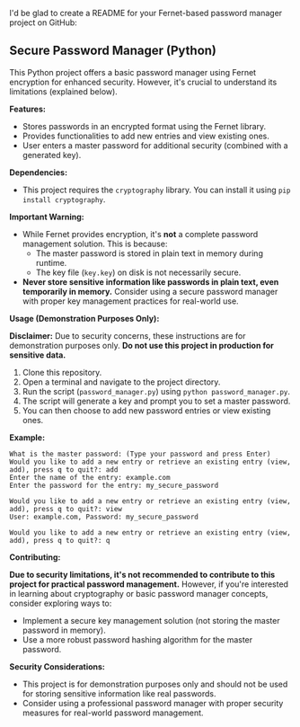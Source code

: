 I'd be glad to create a README for your Fernet-based password manager project on GitHub:

## Secure Password Manager (Python)

This Python project offers a basic password manager using Fernet encryption for enhanced security. However, it's crucial to understand its limitations (explained below).

**Features:**

- Stores passwords in an encrypted format using the Fernet library.
- Provides functionalities to add new entries and view existing ones.
- User enters a master password for additional security (combined with a generated key).

**Dependencies:**

- This project requires the `cryptography` library. You can install it using `pip install cryptography`.

**Important Warning:**

- While Fernet provides encryption, it's **not** a complete password management solution. This is because:
  - The master password is stored in plain text in memory during runtime.
  - The key file (`key.key`) on disk is not necessarily secure.
- **Never store sensitive information like passwords in plain text, even temporarily in memory.** Consider using a secure password manager with proper key management practices for real-world use.

**Usage (Demonstration Purposes Only):**

**Disclaimer:** Due to security concerns, these instructions are for demonstration purposes only. **Do not use this project in production for sensitive data.**

1. Clone this repository.
2. Open a terminal and navigate to the project directory.
3. Run the script (`password_manager.py`) using `python password_manager.py`.
4. The script will generate a key and prompt you to set a master password.
5. You can then choose to add new password entries or view existing ones.

**Example:**

```
What is the master password: (Type your password and press Enter)
Would you like to add a new entry or retrieve an existing entry (view, add), press q to quit?: add
Enter the name of the entry: example.com
Enter the password for the entry: my_secure_password

Would you like to add a new entry or retrieve an existing entry (view, add), press q to quit?: view
User: example.com, Password: my_secure_password

Would you like to add a new entry or retrieve an existing entry (view, add), press q to quit?: q
```

**Contributing:**

**Due to security limitations, it's not recommended to contribute to this project for practical password management.** However, if you're interested in learning about cryptography or basic password manager concepts, consider exploring ways to:

- Implement a secure key management solution (not storing the master password in memory).
- Use a more robust password hashing algorithm for the master password.

**Security Considerations:**

- This project is for demonstration purposes only and should not be used for storing sensitive information like real passwords.
- Consider using a professional password manager with proper security measures for real-world password management.
